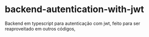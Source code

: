 # backend-autentication-with-jwt
Backend em typescript para autenticação com jwt, feito para ser reaproveitado em outros códigos,
